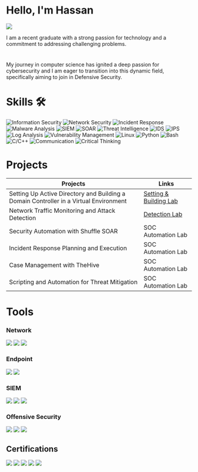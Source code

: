 # Hello, I'm Hassan
<a href="https://www.linkedin.com/in/syed-mohd-hassan-0b46a8248/">
    <img src="https://img.shields.io/badge/-LinkedIn-0072b1?style=for-the-badge&logo=linkedin&logoColor=white" />
</a>

I am a recent graduate with a strong passion for technology and a commitment to addressing challenging problems.
#
My journey in computer science has ignited a deep passion for cybersecurity and I am eager to transition into this dynamic field, specifically aiming to join in Defensive Security.

# Skills 🛠
<div>
  <img src="https://img.shields.io/badge/Information%20Security-5C8DBB?style=for-the-badge&logo=security&logoColor=white" alt="Information Security" />
  
  <img src="https://img.shields.io/badge/Network%20Security-1BA0E8?style=for-the-badge&logo=cisco&logoColor=white" alt="Network Security" />

  <img src="https://img.shields.io/badge/Incident%20Response-FC8C40?style=for-the-badge&logo=incident-response&logoColor=white" alt="Incident Response" />

  <img src="https://img.shields.io/badge/Malware%20Analysis-0099CC?style=for-the-badge&logo=malwarebytes&logoColor=white" alt="Malware Analysis" />

  <img src="https://img.shields.io/badge/SIEM-FF6600?style=for-the-badge&logo=ibm&logoColor=white" alt="SIEM" />

  <img src="https://img.shields.io/badge/SOAR-DA4932?style=for-the-badge&logo=dynatrace&logoColor=white" alt="SOAR" />

  <img src="https://img.shields.io/badge/Threat%20Intelligence-FF7800?style=for-the-badge&logo=threat-intelligence&logoColor=white" alt="Threat Intelligence" />

  <img src="https://img.shields.io/badge/IDS-0072C6?style=for-the-badge&logo=cisco&logoColor=white" alt="IDS" />

  <img src="https://img.shields.io/badge/IPS-0072C6?style=for-the-badge&logo=cisco&logoColor=white" alt="IPS" />

  <img src="https://img.shields.io/badge/Log%20Analysis-005D8C?style=for-the-badge&logo=splunk&logoColor=white" alt="Log Analysis" />

  <img src="https://img.shields.io/badge/Vulnerability%20Management-4E5B31?style=for-the-badge&logo=tenable&logoColor=white" alt="Vulnerability Management" />

  <img src="https://img.shields.io/badge/Linux-FCC624?style=for-the-badge&logo=linux&logoColor=black" alt="Linux" />

  <img src="https://img.shields.io/badge/Python-3776AB?style=for-the-badge&logo=python&logoColor=white" alt="Python" />

  <img src="https://img.shields.io/badge/Bash-4EAA25?style=for-the-badge&logo=gnu-bash&logoColor=white" alt="Bash" />

  <img src="https://img.shields.io/badge/C%2FC%2B%2B-00599C?style=for-the-badge&logo=cplusplus&logoColor=white" alt="C/C++" />

  <img src="https://img.shields.io/badge/Communication-0072C6?style=for-the-badge&logo=communication&logoColor=white" alt="Communication" />

  <img src="https://img.shields.io/badge/Critical%20Thinking-FFCC00?style=for-the-badge&logo=critical-thinking&logoColor=black" alt="Critical Thinking" />
</div>



# Projects

| Projects                                         | Links         |
|-----------------------------------------------|----------------------------|
| Setting Up Active Directory and Building a Domain Controller in a Virtual Environment | <a href="https://github.com/syedme18/Setting-Up-Active-Directory-and-Building-a-Domain-Controller-in-a-Virtual-Environment">Setting & Building Lab</a>|
| Network Traffic Monitoring and Attack Detection | <a href="https://google.com">Detection Lab</a>|
| Security Automation with Shuffle SOAR         | SOC Automation Lab|
| Incident Response Planning and Execution      | SOC Automation Lab|
| Case Management with TheHive                  | SOC Automation Lab|
| Scripting and Automation for Threat Mitigation | SOC Automation Lab|


# Tools

### Network
<div>
    <img src="https://img.shields.io/badge/-Wireshark-1679A7?&style=for-the-badge&logo=Wireshark&logoColor=white" />
    <img src="https://img.shields.io/badge/-Suricata-EF3B2D?&style=for-the-badge&logo=Suricata&logoColor=white" />
    <img src="https://img.shields.io/badge/-Zeek-777BB4?&style=for-the-badge&logo=Zeek&logoColor=white" />
</div>

### Endpoint
<div>
    <img src="https://img.shields.io/badge/-Microsoft_Defender_for_Endpoint-00A4EF?&style=for-the-badge&logo=Microsoft&logoColor=white" />
    <img src="https://img.shields.io/badge/-Velociraptor-4B275F?&style=for-the-badge&logo=Velociraptor&logoColor=white" />
</div>

### SIEM
<div>
    <img src="https://img.shields.io/badge/-Microsoft_Sentinel-0078D4?&style=for-the-badge&logo=Microsoft&logoColor=white" />
    <img src="https://img.shields.io/badge/-Splunk-000000?&style=for-the-badge&logo=Splunk&logoColor=white" />
    <img src="https://img.shields.io/badge/-Elastic-005571?&style=for-the-badge&logo=Elastic&logoColor=white" />
</div>

### Offensive Security
<div>
    <img src="https://img.shields.io/badge/-Metasploit-2A2F39?&style=for-the-badge&logo=Metasploit&logoColor=white" />
    <img src="https://img.shields.io/badge/-Nmap-4682B4?&style=for-the-badge&logo=Nmap&logoColor=white" />
    <img src="https://img.shields.io/badge/-BeEF-F77400?&style=for-the-badge&logoColor=white" />
</div>

## Certifications
<div>
  <a href="https://www.credly.com/go/qvCgg9F8"><img src="https://img.shields.io/badge/Google%20Cybersecurity-blue?style=for-the-badge&logo=google&logoColor=white" /></a>
  <a href="https://codered.eccouncil.org/certificate/79d5ee0c-a369-4127-a388-d70fc1d1440e"><img src="https://img.shields.io/badge/Ethical%20Hacking%20Essentials%20by%20EcCouncil-FF0000?style=for-the-badge&logo=eccouncil&logoColor=white" /></a>
  <img src="https://img.shields.io/badge/-Network%20Fundamentals-white?&style=for-the-badge&logo=Cybrary&logoColor=white" />
  <img src="https://img.shields.io/badge/-MySQL-0000FF?&style=for-the-badge&logo=mysql&logoColor=white" />
   <a href="https://www.udemy.com/certificate/UC-2bcf47b7-8d2f-436e-b2d7-8d96cbef0afc/"><img src="https://img.shields.io/badge/Ethical%20Hacking%20From%20Scratch-purple?style=for-the-badge&logo=udemy&logoColor=white" /></a>



  


</div>
